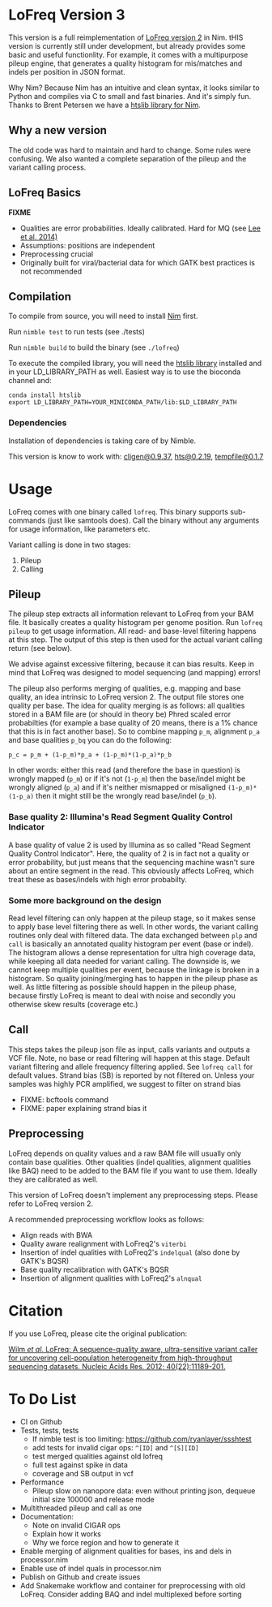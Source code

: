 # LoFreq Version 3


This version is a full reimplementation of [LoFreq version 2](http://csb5.github.io/lofreq/) in Nim. tHIS  version is currently still under development, but already provides some basic and useful functionlity. For example, it comes with a multipurpose pileup engine, that generates a quality histogram for mis/matches and indels per position in JSON format.

Why Nim? Because Nim has an intuitive and clean syntax, it looks similar to Python and compiles via C to small and fast binaries. And it's simply fun.
Thanks to Brent Petersen we have a [htslib library for Nim](https://github.com/brentp/hts-nim).


## Why a new version

The old code was hard to maintain and hard to change. Some rules were confusing. We also wanted a complete separation of the pileup and the variant calling process. 


## LoFreq Basics

**FIXME**

- Qualities are error probabilities. Ideally calibrated. Hard for MQ (see [Lee et al. 2014)](https://journals.plos.org/plosone/article?id=10.1371/journal.pone.0090581)
- Assumptions: positions are independent
- Preprocessing crucial
- Originally built for viral/bacterial data for which GATK best practices is not recommended

## Compilation

To compile from source, you will need to install [Nim](https://nim-lang.org/install.html) first.

Run `nimble test` to run tests (see ./tests)

Run `nimble build` to build the binary (see `./lofreq`)

To execute the compiled library, you will need the [htslib library](https://github.com/samtools/htslib) installed
and in your LD_LIBRARY_PATH as well. Easiest way is to use the bioconda channel
and:
   
    conda install htslib
    export LD_LIBRARY_PATH=YOUR_MINICONDA_PATH/lib:$LD_LIBRARY_PATH


### Dependencies

Installation of dependencies is taking care of by Nimble.

This version is know to work with:
cligen@0.9.37, hts@0.2.19, tempfile@0.1.7

# Usage

LoFreq comes with one binary called `lofreq`. This binary supports sub-commands (just like samtools
does). Call the binary without any arguments for usage information, like parameters etc.

Variant calling is done in two stages:
1. Pileup
1. Calling


## Pileup

The pileup step extracts all information relevant to LoFreq from your BAM file.
It basically creates a quality histogram per genome position. Run `lofreq
pileup` to get usage information. All read- and base-level filtering happens at
this step. The output of this step is then used for the actual variant calling
return (see below).

We advise against excessive filtering, because it can bias results. Keep in
mind that LoFreq was designed to model sequencing (and mapping) errors!

The pileup also performs merging of qualities, e.g. mapping and base quality, an idea
intrinsic to LoFreq version 2. The output file stores one quality per base. The idea for quality merging is as
follows: all qualities stored in a BAM file are (or should in theory be) Phred
scaled error probabilties (for example a base quality of 20 means, there is a
1% chance that this is in fact another base). So to combine mapping `p_m`,
alignment `p_a` and base qualities `p_bq` you can do the following:

`p_c = p_m + (1-p_m)*p_a + (1-p_m)*(1-p_a)*p_b`

In other words: either this read (and therefore the base in question) is
wrongly mapped (`p_m`) or if it's not (`1-p_m`) then the base/indel might be wrongly
aligned (`p_a`) and if it's neither mismapped or misaligned
`(1-p_m)*(1-p_a)` then it might still be the wrongly read base/indel (`p_b`).


### Base quality 2: Illumina's Read Segment Quality Control Indicator

A base quality of value 2 is used by Illumina as so called "Read Segment
Quality Control Indicator". Here, the quality of 2 is in fact not a quality or error probability,
but just means that the sequencing machine wasn't sure about an entire
segment in the read. This obviously affects LoFreq, which treat these as bases/indels with high error probabilty.


### Some more background on the design

Read level filtering can only happen at the pileup stage, so it makes
sense to apply base level filtering there as well. In other words, the
variant calling routines only deal with filtered data. The data
exchanged between `plp` and `call` is basically an annotated quality
histogram per event (base or indel). The histogram allows a dense
representation for ultra high coverage data, while keeping all data
needed for variant calling. The downside is, we cannot keep multiple
qualities per event, because the linkage is broken in a histogram. So
quality joining/merging has to happen in the pileup phase as well. As
little filtering as possible should happen in the pileup phase,
because firstly LoFreq is meant to deal with noise and secondly you
otherwise skew results (coverage etc.)

## Call

This steps takes the pileup json file as input, calls variants and outputs a
VCF file. Note, no base or read filtering will happen at this stage. Default
variant filtering and allele frequency filtering applied. See `lofreq call` for
default values. Strand bias (SB) is reported by not filtered on. Unless your
samples was highly PCR amplified, we suggest to filter on strand bias

- FIXME: bcftools command
- FIXME: paper explaining strand bias it

## Preprocessing

LoFreq depends on quality values and a raw BAM file will usually only contain base qualities. Other qualities (indel qualities, alignment qualities like BAQ) need to be added to the BAM file if you want to use them. Ideally they are calibrated as well. 

This version of LoFreq doesn't implement any preprocessing steps. Please refer to LoFreq version 2.

A recommended preprocessing workflow looks as follows:
- Align reads with BWA 
- Quality aware realignment with LoFreq2's `viterbi`
- Insertion of indel qualities with LoFreq2's `indelqual` (also done by GATK's BQSR)
- Base quality recalibration with GATK's BQSR 
- Insertion of alignment qualities with LoFreq2's `alnqual`


# Citation

If you use LoFreq, please cite the original publication:

[Wilm _et al._ LoFreq: A sequence-quality aware, ultra-sensitive variant caller for uncovering cell-population heterogeneity from high-throughput sequencing datasets. Nucleic Acids Res. 2012; 40(22):11189-201.](https://www.ncbi.nlm.nih.gov/pubmed/23066108)

# To Do List

- CI on Github
- Tests, tests, tests
  - If nimble test is too limiting: https://github.com/ryanlayer/ssshtest
  - add tests for invalid cigar ops: `^[ID]` and `^[S][ID]`
  - test merged qualities against old lofreq
  - full test against spike in data
  - coverage and SB output in vcf
- Performance
  - Pileup slow on nanopore data: even without printing json, dequeue initial size 100000 and release mode
- Multithreaded pileup and call as one
- Documentation:
  - Note on invalid CIGAR ops
  - Explain how it works
  - Why we force region and how to generate it
- Enable merging of alignment qualities for bases, ins and dels in processor.nim 
- Enable use of indel quals in processor.nim 
- Publish on Github and create issues
- Add Snakemake workflow and container for preprocessing with old LoFreq. Consider adding BAQ and indel multiplexed before sorting
